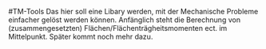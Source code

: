 #TM-Tools
Das hier soll eine Libary werden, mit der Mechanische Probleme einfacher gelöst werden können.
Anfänglich steht die Berechnung von (zusammengesetzten) Flächen/Flächenträgheitsmomenten ect. im Mittelpunkt. 
Später kommt noch mehr dazu.